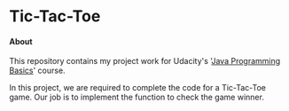# Tic-Tac-Toe

#### About

This repository contains my project work for Udacity's '[Java Programming Basics](https://www.udacity.com/course/java-programming-basics--ud282)' course.

In this project, we are required to complete the code for a Tic-Tac-Toe game. Our job is to implement the function to check the game winner.